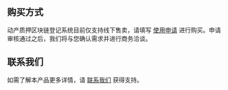 ## 购买方式
动产质押区块链登记系统目前仅支持线下售卖，请填写 [使用申请](https://cloud.tencent.com/apply/p/fflkcxjygk7) 进行购买。申请审核通过之后，我们将与您确认需求并进行商务洽谈。





## 联系我们
如需了解本产品更多详情，请 [联系我们](https://cloud.tencent.com/act/event/connect-service) 获得支持。






